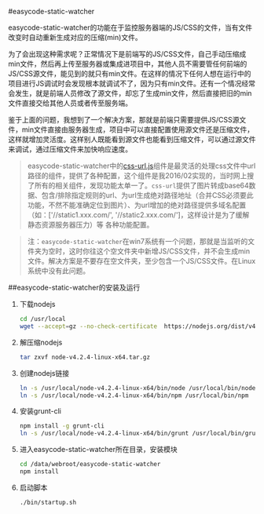 #easycode-static-watcher

easycode-static-watcher的功能在于监控服务器端的JS/CSS的文件，当有文件改变时自动重新生成对应的压缩(min)文件。

为了会出现这种需求呢？正常情况下是前端写的JS/CSS文件，自己手动压缩成min文件，然后再上传至服务器或集成进项目中，其他人员不需要管任何前端的JS/CSS源文件，能见到的就只有min文件。在这样的情况下任何人想在运行中的项目进行JS调试时会发现根本就调试不了，因为只有min文件。还有一个情况经常会发生，就是前端人员修改了源文件，却忘了生成min文件，然后直接把旧的min文件直接交给其他人员或者传至服务端。

鉴于上面的问题，我想到了一个解决方案，那就是前端只需要提供JS/CSS源文件，min文件直接由服务器生成，项目中可以直接配置使用源文件还是压缩文件，这样就增加灵活度。这样别人既能看到源文件也能看到压缩文件，可以通过源文件来调试，通过压缩文件来加快响应速度。

> easycode-static-watcher中的[css-url.js](./tasks/cssurl)组件是最灵活的处理css文件中url路径的组件，提供了各种配置，这个组件是我2016/02实现的，当时网上搜了所有的相关组件，发现功能太单一了。`css-url`提供了图片转成base64数据、包含/排除指定规则的url、为url生成绝对路径地址（合并CSS必须要此功能，不然不能准确定位到图片）、为url增加的绝对路径提供多域名配置（如：['//static1.xxx.com/', '//static2.xxx.com/']，这样设计是为了缓解静态资源服务器压力）等 各种功能配置。

> 注：`easycode-static-watcher`在win7系统有一个问题，那就是当监听的文件夹为空时，这时你往这个空文件夹中新增JS/CSS文件，并不会生成min文件。解决方案是不要存在空文件夹，至少包含一个JS/CSS文件。在Linux系统中没有此问题。

##easycode-static-watcher的安装及运行

1. 下载nodejs

	```bash
	cd /usr/local
	wget --accept=gz --no-check-certificate  https://nodejs.org/dist/v4.2.4/node-v4.2.4-linux-x64.tar.gz
	```

2. 解压缩nodejs

	```bash
	tar zxvf node-v4.2.4-linux-x64.tar.gz
	```

3. 创建nodejs链接

	```bash
	ln -s /usr/local/node-v4.2.4-linux-x64/bin/node /usr/local/bin/node
	ln -s /usr/local/node-v4.2.4-linux-x64/bin/npm /usr/local/bin/npm
	```

4. 安装grunt-cli

	```bash
	npm install -g grunt-cli
	ln -s /usr/local/node-v4.2.4-linux-x64/bin/grunt /usr/local/bin/grunt
	```

5. 进入easycode-static-watcher所在目录，安装模块

	```bash
	cd /data/webroot/easycode-static-watcher
	npm install
	```

6. 启动脚本

	```bash
	./bin/startup.sh
	```
